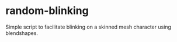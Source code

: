 # random-blinking
Simple script to facilitate blinking on a skinned mesh character using blendshapes.
